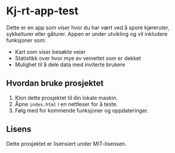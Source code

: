 # Kj-rt-app-test

Dette er en app som viser hvor du har vært ved å spore kjøreruter, sykkelturer eller gåturer. Appen er under utvikling og vil inkludere funksjoner som:

- Kart som viser besøkte veier
- Statistikk over hvor mye av veinettet som er dekket
- Mulighet til å dele data med inviterte brukere

## Hvordan bruke prosjektet
1. Klon dette prosjektet til din lokale maskin.
2. Åpne `index.html` i en nettleser for å teste.
3. Følg med for kommende funksjoner og oppdateringer.

## Lisens
Dette prosjektet er lisensiert under MIT-lisensen.
